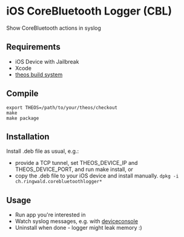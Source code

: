 # iOS CoreBluetooth Logger (CBL)

Show CoreBluetooth actions in syslog

## Requirements

- iOS Device with Jailbreak
- Xcode
- [theos build system](https://github.com/theos/theos)

## Compile

	export THEOS=/path/to/your/theos/checkout
	make
	make package

## Installation

Install .deb file as usual, e.g.:

- provide a TCP tunnel, set THEOS_DEVICE_IP and THEOS_DEVICE_PORT, and run make install, or
- copy the .deb file to your iOS device and install manually.  `dpkg -i ch.ringwald.corebluetoothlogger*`

## Usage

- Run app you're interested in
- Watch syslog messages, e.g. with [deviceconsole](https://github.com/rpetrich/deviceconsole)
- Uninstall when done - logger might leak memory :)

